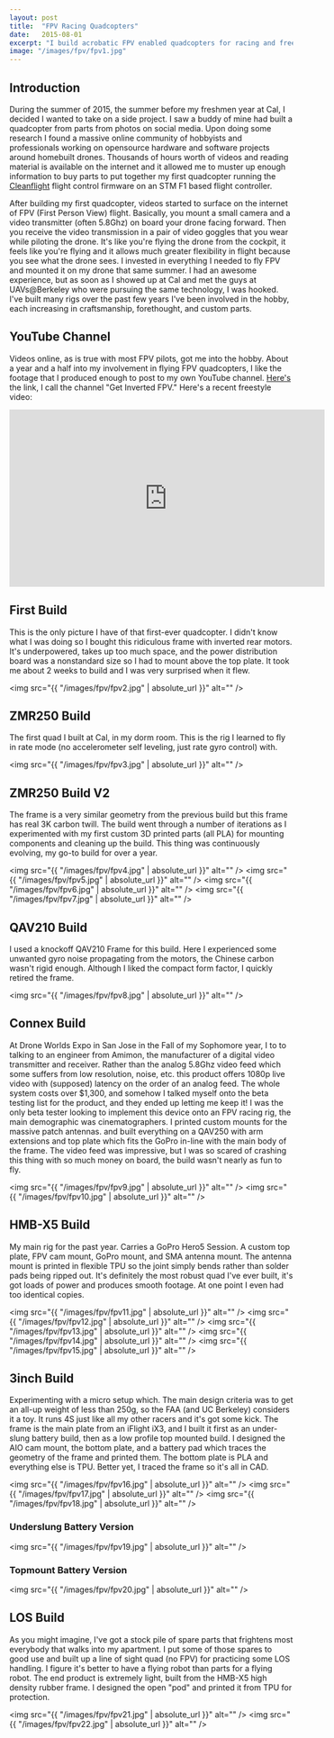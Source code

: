 ```yaml
---
layout: post
title:  "FPV Racing Quadcopters"
date:   2015-08-01
excerpt: "I build acrobatic FPV enabled quadcopters for racing and freestyle flight."
image: "/images/fpv/fpv1.jpg"
---
```


## Introduction

During the summer of 2015, the summer before my freshmen year at Cal, I decided I wanted to take on a side project. I saw a buddy of mine had built a quadcopter from parts from photos on social media. Upon doing some research I found a massive online community of hobbyists and professionals working on opensource hardware and software projects around homebuilt drones. Thousands of hours worth of videos and reading material is available on the internet and it allowed me to muster up enough information to buy parts to put together my first quadcopter running the <a href="https://github.com/cleanflight/cleanflight">Cleanflight</a> flight control firmware on an STM F1 based flight controller.

After building my first quadcopter, videos started to surface on the internet of FPV (First Person View) flight. Basically, you mount a small camera and a video transmitter (often 5.8Ghz) on board your drone facing forward. Then you receive the video transmission in a pair of video goggles that you wear while piloting the drone. It's like you're flying the drone from the cockpit, it feels like you're flying and it allows much greater flexibility in flight because you see what the drone sees. I invested in everything I needed to fly FPV and mounted it on my drone that same summer. I had an awesome experience, but as soon as I showed up at Cal and met the guys at UAVs@Berkeley who were pursuing the same technology, I was hooked. I've built many rigs over the past few years I've been involved in the hobby, each increasing in craftsmanship, forethought, and custom parts.

## YouTube Channel

Videos online, as is true with most FPV pilots, got me into the hobby. About a year and a half into my involvement in flying FPV quadcopters, I like the footage that I produced enough to post to my own YouTube channel. <a href="https://www.youtube.com/channel/UCdd2_nB8uUar0n4pbsSSuJw">Here's</a> the link, I call the channel "Get Inverted FPV." Here's a recent freestyle video:

<div class="video-wrapper">
	<div class="video-responsive">
		<iframe width="560" height="315" src="https://www.youtube.com/embed/uR2xS1kjnU0" frameborder="0" gesture="media" allow="encrypted-media" allowfullscreen></iframe>
	</div>
</div>

## First Build

This is the only picture I have of that first-ever quadcopter. I didn't know what I was doing so I bought this ridiculous frame with inverted rear motors. It's underpowered, takes up too much space, and the power distribution board was a nonstandard size so I had to mount above the top plate. It took me about 2 weeks to build and I was very surprised when it flew.

<span class="image main"><img src="{{ "/images/fpv/fpv2.jpg" | absolute_url }}" alt="" /></span>

## ZMR250 Build

The first quad I built at Cal, in my dorm room. This is the rig I learned to fly in rate mode (no accelerometer self leveling, just rate gyro control) with.

<span class="image main"><img src="{{ "/images/fpv/fpv3.jpg" | absolute_url }}" alt="" /></span>

## ZMR250 Build V2

The frame is a very similar geometry from the previous build but this frame has real 3K carbon twill. The build went through a number of iterations as I experimented with my first custom 3D printed parts (all PLA) for mounting components and cleaning up the build. This thing was continuously evolving, my go-to build for over a year.

<span class="image main"><img src="{{ "/images/fpv/fpv4.jpg" | absolute_url }}" alt="" /></span>
<span class="image main"><img src="{{ "/images/fpv/fpv5.jpg" | absolute_url }}" alt="" /></span>
<span class="image main"><img src="{{ "/images/fpv/fpv6.jpg" | absolute_url }}" alt="" /></span>
<span class="image main"><img src="{{ "/images/fpv/fpv7.jpg" | absolute_url }}" alt="" /></span>

## QAV210 Build

I used a knockoff QAV210 Frame for this build. Here I experienced some unwanted gyro noise propagating from the motors, the Chinese carbon wasn't rigid enough. Although I liked the compact form factor, I quickly retired the frame.

<span class="image main"><img src="{{ "/images/fpv/fpv8.jpg" | absolute_url }}" alt="" /></span>

## Connex Build

At Drone Worlds Expo in San Jose in the Fall of my Sophomore year, I to to talking to an engineer from Amimon, the manufacturer of a digital video transmitter and receiver. Rather than the analog 5.8Ghz video feed which some suffers from low resolution, noise, etc. this product offers 1080p live video with (supposed) latency on the order of an analog feed. The whole system costs over $1,300, and somehow I talked myself onto the beta testing list for the product, and they ended up letting me keep it! I was the only beta tester looking to implement this device onto an FPV racing rig, the main demographic was cinematographers. I printed custom mounts for the massive patch antennas. and built everything on a QAV250 with arm extensions and top plate which fits the GoPro in-line with the main body of the frame. The video feed was impressive, but I was so scared of crashing this thing with so much money on board, the build wasn't nearly as fun to fly.

<span class="image main"><img src="{{ "/images/fpv/fpv9.jpg" | absolute_url }}" alt="" /></span>
<span class="image main"><img src="{{ "/images/fpv/fpv10.jpg" | absolute_url }}" alt="" /></span>

## HMB-X5 Build

My main rig for the past year. Carries a GoPro Hero5 Session. A custom top plate, FPV cam mount, GoPro mount, and SMA antenna mount. The antenna mount is printed in flexible TPU so the joint simply bends rather than solder pads being ripped out. It's definitely the most robust quad I've ever built, it's got loads of power and produces smooth footage. At one point I even had too identical copies. 

<span class="image main"><img src="{{ "/images/fpv/fpv11.jpg" | absolute_url }}" alt="" /></span>
<span class="image main"><img src="{{ "/images/fpv/fpv12.jpg" | absolute_url }}" alt="" /></span>
<span class="image main"><img src="{{ "/images/fpv/fpv13.jpg" | absolute_url }}" alt="" /></span>
<span class="image main"><img src="{{ "/images/fpv/fpv14.jpg" | absolute_url }}" alt="" /></span>
<span class="image main"><img src="{{ "/images/fpv/fpv15.jpg" | absolute_url }}" alt="" /></span>

## 3inch Build

Experimenting with a micro setup which. The main design criteria was to get an all-up weight of less than 250g, so the FAA (and UC Berkeley) considers it a toy. It runs 4S just like all my other racers and it's got some kick. The frame is the main plate from an iFlight iX3, and I built it first as an under-slung battery build, then as a low profile top mounted build. I designed the AIO cam mount, the bottom plate, and a battery pad which traces the geometry of the frame and printed them. The bottom plate is PLA and everything else is TPU. Better yet, I traced the frame so it's all in CAD.

<span class="image main"><img src="{{ "/images/fpv/fpv16.jpg" | absolute_url }}" alt="" /></span>
<span class="image main"><img src="{{ "/images/fpv/fpv17.jpg" | absolute_url }}" alt="" /></span>
<span class="image main"><img src="{{ "/images/fpv/fpv18.jpg" | absolute_url }}" alt="" /></span>

### Underslung Battery Version
<span class="image main"><img src="{{ "/images/fpv/fpv19.jpg" | absolute_url }}" alt="" /></span>

### Topmount Battery Version
<span class="image main"><img src="{{ "/images/fpv/fpv20.jpg" | absolute_url }}" alt="" /></span>

## LOS Build

As you might imagine, I've got a stock pile of spare parts that frightens most everybody that walks into my apartment. I put some of those spares to good use and built up a line of sight quad (no FPV) for practicing some LOS handling. I figure it's better to have a flying robot than parts for a flying robot. The end product is extremely light, built from the HMB-X5 high density rubber frame. I designed the open "pod" and printed it from TPU for protection.

<span class="image main"><img src="{{ "/images/fpv/fpv21.jpg" | absolute_url }}" alt="" /></span>
<span class="image main"><img src="{{ "/images/fpv/fpv22.jpg" | absolute_url }}" alt="" /></span>



